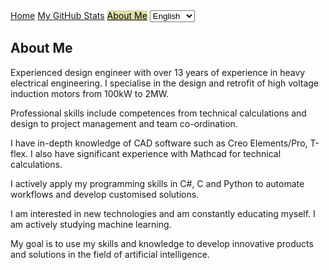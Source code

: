 <head>
    <link rel="stylesheet" href="../styles/main.css">
</head>
<body>

<nav class="navbar">
    <a href="https://italian.github.io">Home</a>
    <a href="github_stats.html">My GitHub Stats</a>
    <a href="about_me.html" style="background-color: #dda; color: black;">About Me</a>
    <select id="language-select">
        <option value="en">English</option>
        <option value="ru">Русский</option>
    </select>
</nav>
<main>
    <h2>About Me</h2>
    <p id="experience">
        Experienced design engineer with over 13 years of experience in heavy electrical engineering. I specialise in the design and retrofit of high voltage induction motors from 100kW to 2MW.
    </p>
    <p id="skills">
        Professional skills include competences from technical calculations and design to project management and team co-ordination.
    </p>
    <p id="software">
        I have in-depth knowledge of CAD software such as Creo Elements/Pro, T-flex. I also have significant experience with Mathcad for technical calculations.
    </p>
    <p id="programming">
        I actively apply my programming skills in C#, C and Python to automate workflows and develop customised solutions.
    </p>
    <p id="education">
        I am interested in new technologies and am constantly educating myself. I am actively studying machine learning.
    </p>
    <p id="goal">
        My goal is to use my skills and knowledge to develop innovative products and solutions in the field of artificial intelligence.
    </p>
</main>
</body>

<script>
document.addEventListener('DOMContentLoaded', function() {
    const select = document.getElementById('language-select');

    // Установка выбранного ранее языка при загрузке страницы
    if (localStorage.getItem('selectedLanguage')) {
        select.value = localStorage.getItem('selectedLanguage');
    }

    select.addEventListener('change', function() {
        loadTranslations(this.value);

        // Сохранение выбранного языка в localStorage
        localStorage.setItem('selectedLanguage', this.value);
    });

    function loadTranslations(lang) {
        fetch(`../translations/${lang}.json`)
       .then(response => response.json())
       .then(translations => {
                document.querySelector('.navbar a[href="https://italian.github.io"]').textContent = translations.home;
                document.querySelector('.navbar a[href="github_stats.html"]').textContent = translations.myGithubStats;
                document.querySelector('.navbar a[href="about_me.html"]').textContent = translations.aboutMe;

                document.querySelector('#experience').textContent = translations.experience;

                document.querySelector('#skills').textContent = translations.skills;

                document.querySelector('#software').textContent = translations.software;

                document.querySelector('#programming').textContent = translations.programming;

                document.querySelector('#education').textContent = translations.education;

                document.querySelector('#goal').textContent = translations.goal;

                // Добавьте аналогичные строки для других элементов, которые нужно перевести
            });
    }

    // Загружаем переводы по умолчанию при первой загрузке страницы
    loadTranslations(select.value);
});
</script>
